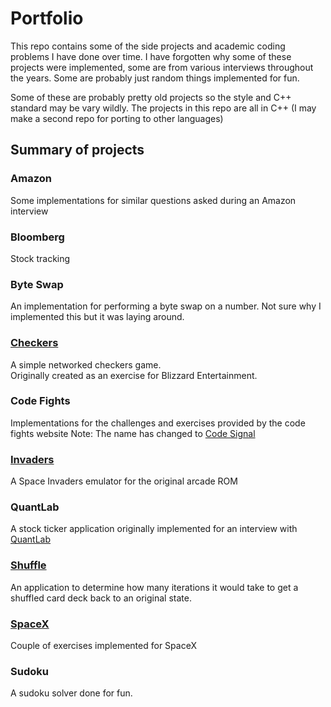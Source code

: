 # Portfolio
This repo contains some of the side projects and academic coding problems I have done over time.
I have forgotten why some of these projects were implemented, some are from various interviews throughout the years.
Some are probably just random things implemented for fun.

Some of these are probably pretty old projects so the style and C++ standard may be vary wildly.
The projects in this repo are all in C++ (I may make a second repo for porting to other languages)

## Summary of projects
### Amazon
Some implementations for similar questions asked during an Amazon interview

### Bloomberg
Stock tracking

### Byte Swap
An implementation for performing a byte swap on a number.
Not sure why I implemented this but it was laying around.

### [Checkers](projects/checkers)
A simple networked checkers game.  
Originally created as an exercise for Blizzard Entertainment. 

### Code Fights
Implementations for the challenges and exercises provided by the code fights website
Note: The name has changed to [Code Signal](https://codesignal.com/)

### [Invaders](projects/invaders)
A Space Invaders emulator for the original arcade ROM

### QuantLab
A stock ticker application originally implemented for an interview with [QuantLab](https://www.quantlab.com/)

### [Shuffle](projects/shuffle)
An application to determine how many iterations it would take to get a shuffled card deck back to an original state.

### [SpaceX](projects/spacex)
Couple of exercises implemented for SpaceX

### Sudoku
A sudoku solver done for fun.
